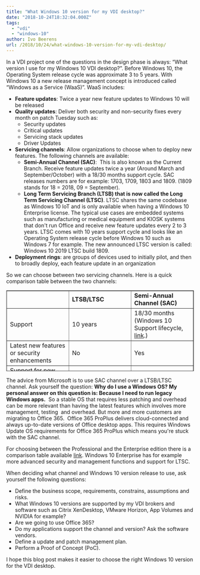 ```yaml
---
title: "What Windows 10 version for my VDI desktop?"
date: "2018-10-24T18:32:04.000Z"
tags: 
  - "vdi"
  - "windows-10"
author: Ivo Beerens
url: /2018/10/24/what-windows-10-version-for-my-vdi-desktop/
---
```


In a VDI project one of the questions in the design phase is always: “What version I use for my Windows 10 VDI desktop?”. Before Windows 10, the Operating System release cycle was approximate 3 to 5 years. With Windows 10 a new release management concept is introduced called “Windows as a Service (WaaS)”. WaaS includes:

- **Feature updates**: Twice a year new feature updates to Windows 10 will be released
- **Quality updates**: Deliver both security and non-security fixes every month on patch Tuesday such as:
    - Security updates
    - Critical updates
    - Servicing stack updates
    - Driver Updates
- **Servicing channels**: Allow organizations to choose when to deploy new features. The following channels are available:
    - **Semi-Annual Channel (SAC)**:  This is also known as the Current Branch. Receive feature updates twice a year (Around March and September/October) with a 18/30 months support cycle. SAC releases numbers are for example: 1703, 1709, 1803 and 1809. (1809 stands for 18 = 2018, 09 = September).
    - **Long Term Servicing Branch (LTSB) that is now called the Long Term Servicing Channel (LTSC)**. LTSC shares the same codebase as Windows 10 IoT and is only available when having a Windows 10 Enterprise license. The typical use cases are embedded systems such as manufacturing or medical equipment and KIOSK systems that don't run Office and receive new feature updates every 2 to 3 years. LTSC comes with 10 years support cycle and looks like an Operating System release cycle before Windows 10 such as Windows 7 for example. The new announced LTSC version is called: Windows 10 2019 LTSC build 1809.
- **Deployment rings**: are groups of devices used to initially pilot, and then to broadly deploy, each feature update in an organization

So we can choose between two servicing channels. Here is a quick comparison table between the two channels:

<table style="border-collapse: collapse; width: 100%; height: 217px;" border="1"><tbody><tr style="height: 25px;"><td style="width: 33.3333%; height: 25px;"></td><td style="width: 33.3333%; height: 25px;"><strong>LTSB/LTSC</strong></td><td style="width: 33.3333%; height: 25px;"><strong>Semi-Annual Channel (SAC)</strong></td></tr><tr style="height: 24px;"><td style="width: 33.3333%; height: 24px;">Support</td><td style="width: 33.3333%; height: 24px;">10 years</td><td style="width: 33.3333%; height: 24px;">18/30 months (Windows 10 Support lifecycle, <a href="https://support.microsoft.com/en-us/help/13853/windows-lifecycle-fact-sheet" target="_blank" rel="noopener">link</a>.)</td></tr><tr style="height: 24px;"><td style="width: 33.3333%; height: 24px;">Latest new features or security enhancements</td><td style="width: 33.3333%; height: 24px;">No</td><td style="width: 33.3333%; height: 24px;">Yes</td></tr><tr style="height: 24px;"><td style="width: 33.3333%; height: 24px;">Support for new hardware (silicon) and Surface</td><td style="width: 33.3333%; height: 24px;">No</td><td style="width: 33.3333%; height: 24px;">Yes</td></tr><tr style="height: 24px;"><td style="width: 33.3333%; height: 24px;">Default browser(s)</td><td style="width: 33.3333%; height: 24px;">Internet Explorer 11</td><td style="width: 33.3333%; height: 24px;">Internet Explorer 11, Microsoft Edge</td></tr><tr style="height: 24px;"><td style="width: 33.3333%; height: 24px;">Office</td><td style="width: 33.3333%; height: 24px;">LTSC only supports Office 2019.<div></div>On January 14, 2020 , Office 365 ProPlus will be no longer supported on LSTC or the older LTSB version (<a href="https://techcommunity.microsoft.com/t5/Windows-IT-Pro-Blog/Changes-to-Office-and-Windows-servicing-and-support/ba-p/151509" target="_blank" rel="noopener">link</a>)</td><td style="width: 33.3333%; height: 24px;">Yes</td></tr><tr style="height: 24px;"><td style="width: 33.3333%; height: 24px;">Updates and Security updates</td><td style="width: 33.3333%; height: 24px;">Yes</td><td style="width: 33.3333%; height: 24px;">Yes</td></tr><tr style="height: 24px;"><td style="width: 33.3333%; height: 24px;">Office support</td><td style="width: 33.3333%; height: 24px;">Yes</td><td style="width: 33.3333%; height: 24px;">Yes</td></tr><tr style="height: 24px;"><td style="width: 33.3333%; height: 24px;">Universal Apps Support</td><td style="width: 33.3333%; height: 24px;">Yes</td><td style="width: 33.3333%; height: 24px;">Yes</td></tr><tr><td style="width: 33.3333%;">Cortana support</td><td style="width: 33.3333%;">No</td><td style="width: 33.3333%;">Yes</td></tr><tr><td style="width: 33.3333%;">Windows Store</td><td style="width: 33.3333%;">No</td><td style="width: 33.3333%;">Yes</td></tr><tr><td style="width: 33.3333%;">Windows Ink and MS camera support</td><td style="width: 33.3333%;">No</td><td style="width: 33.3333%;">Yes</td></tr><tr><td style="width: 33.3333%;">Includes non-business apps like Xbox, Minecraft, Candy crush</td><td style="width: 33.3333%;">No</td><td style="width: 33.3333%;">Yes</td></tr><tr><td style="width: 33.3333%;">ConfigMgr Express Update</td><td style="width: 33.3333%;">No</td><td style="width: 33.3333%;">Yes</td></tr><tr><td style="width: 33.3333%;">OneNote<div></div>OneDrive files on demand that is introduced in release 1709 is not included in LTSB 1607.</td><td style="width: 33.3333%;">No</td><td style="width: 33.3333%;">Yes</td></tr></tbody></table>

The advice from Microsoft is to use SAC channel over a LTSB/LTSC channel. Ask yourself the question: **Why do I use a Windows OS? My personal answer on this question is: Because I need to run legacy Windows apps.**  So a stable OS that requires less patching and overhead can be more relevant than having the latest features which involves more management, testing  and overhead. But more and more customers are migrating to Office 365.  Office 365 ProPlus delivers cloud-connected and always up-to-date versions of Office desktop apps. This requires Windows Update OS requirements for Office 365 ProPlus which means you're stuck with the SAC channel.

For choosing between the Professional and the Enterprise edition there is a comparison table available [link](https://www.microsoft.com/en-us/windowsforbusiness/compare). Windows 10 Enterprise has for example more advanced security and management functions and support for LTSC.

When deciding what channel and Windows 10 version release to use, ask yourself the following questions:

- Define the business scope, requirements, constrains, assumptions and risks.
- What Windows 10 versions are supported by my VDI brokers and software such as Citrix XenDesktop, VMware Horizon, App Volumes and NVIDIA for example?
- Are we going to use Office 365?
- Do my applications support the channel and version? Ask the software vendors.
- Define a update and patch management plan.
- Perform a Proof of Concept (PoC).

I hope this blog post makes it easier to choose the right Windows 10 version for the VDI desktop.